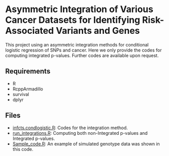 # Asymmetric Integration of Various Cancer Datasets for Identifying Risk-Associated Variants and Genes

This project using an asymmetric integration methods for conditional logistic regression of SNPs and cancer. Here we only provide the codes for computing integrated p-values. Further codes are available upon request.

## Requirements
- R
- RcppArmadillo
- survival
- dplyr

## Files
- [infcts.condlogistic.R](./infcts.condlogistic.R): Codes for the integration method.
- [run_integrations.R](./run_integrations.R): Computing both non-Integrated p-values and Integrated p-values.
- [Sample_code.R](./Sample_code.R): An example of simulated genotype data was shown in this code.
